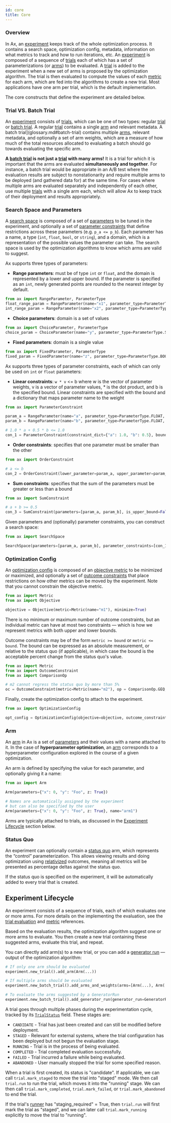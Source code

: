 ```yaml
---
id: core
title: Core
---
```


### Overview

In Ax, an [experiment](glossary.md#experiment) keeps track of the whole optimization process. It contains a search space, optimization config, metadata, information on what metrics to track and how to run iterations, etc. An [experiment](glossary.md#experiment) is composed of a sequence of [trials](glossary.md#trial) each of which has a set of parameterizations (or [arms](glossary.md#arm)) to be evaluated. A [trial](glossary.md#trial) is added to the experiment when a new set of arms is proposed by the optimization algorithm. The trial is then evaluated to compute the values of each [metric](glossary.md#metric) for each arm, which are fed into the algorithms to create a new trial. Most applications have one arm per trial, which is the default implementation.

The core constructs that define the experiment are detailed below.

### Trial VS. Batch Trial

An [experiment](glossary.md#experiment) consists of [trials](glossary.md#trial), which can be one of two types: regular [trial](glossary.md#trial) or [batch trial](glossary.md#batch-trial). A regular [trial](glossary.md#trial) contains a single [arm](glossary.md#arm) and relevant metadata. A batch trial](glossary.md#batch-trial) contains multiple [arms](glossary.md#arm), relevant metadata, and optionally a set of arm weights, which are a measure of how much of the total resources allocated to evaluating a batch should go towards evaluating the specific arm.

**A [batch trial](glossary.md#batch-trial) is not just a [trial](glossary.md#trial) with many arms!** It is a trial for which it is important that the arms are evaluated **simultaneously and together**. For instance, a batch trial would be appropriate in an A/B test where the evaluation results are subject to nonstationarity and require multiple arms to be deployed (and gathered data for) at the same time. For cases where multiple arms are evaluated separately and independently of each other, use multiple [trials](glossary.md#trial) with a single arm each, which will allow Ax to keep track of their deployment and results appropriately.

### Search Space and Parameters

A [search space](glossary.md#search-space) is composed of a set of [parameters](glossary.md#parameter) to be tuned in the experiment, and optionally a set of [parameter constraints](glossary.md#parameter-constraint) that define restrictions across these parameters (e.g. `p_a <= p_b`). Each parameter has a name, a type (```int```, ```float```, ```bool```, or ```string```), and a domain, which is a representation of the possible values the parameter can take. The search space is used by the optimization algorithms to know which arms are valid to suggest.

Ax supports three types of parameters:

* **Range parameters**: must be of type `int` or `float`, and the domain is represented by a lower and upper bound. If the parameter is specified as an `int`, newly generated points are rounded to the nearest integer by default.

```python
from ax import RangeParameter, ParameterType
float_range_param = RangeParameter(name="x1", parameter_type=ParameterType.FLOAT, lower=0.0, upper=1.0)
int_range_param = RangeParameter(name="x2", parameter_type=ParameterType.INT, lower=0, upper=10)
```

* **Choice parameters**: domain is a set of values

```python
from ax import ChoiceParameter, ParameterType
choice_param = ChoiceParameter(name="y", parameter_type=ParameterType.STRING, values=["foo", "bar"])
```

* **Fixed parameters**: domain is a single value

```python
from ax import FixedParameter, ParameterType
fixed_param = FixedParameter(name="z", parameter_type=ParameterType.BOOL, value=True)
```

Ax supports three types of parameter constraints, each of which can only be used on `int` or `float` parameters:

* **Linear constraints**: `w * v` <= b where w is the vector of parameter weights, v is a vector of parameter values, * is the dot product, and b is the specified bound. Linear constraints are specified with the bound and a dictionary that maps parameter name to the weight

```python
from ax import ParameterConstraint

param_a = RangeParameter(name="a", parameter_type=ParameterType.FLOAT, lower=0.0, upper=1.0)
param_b = RangeParameter(name="b", parameter_type=ParameterType.FLOAT, lower=0.0, upper=1.0)

# 1.0 * a + 0.5 * b <= 1.0
con_1 = ParameterConstraint(constraint_dict={"a": 1.0, "b": 0.5}, bound=1.0)
```

* **Order constraints**: specifies that one parameter must be smaller than the other

```python
from ax import OrderConstraint

# a <= b
con_2 = OrderConstraint(lower_parameter=param_a, upper_parameter=param_b)
```

* **Sum constraints**: specifies that the sum of the parameters must be greater or less than a bound

```python
from ax import SumConstraint

# a + b >= 0.5
con_3 = SumConstraint(parameters=[param_a, param_b], is_upper_bound=False, bound=0.5)
```

Given parameters and (optionally) parameter constraints, you can construct a search space:

```python
from ax import SearchSpace

SearchSpace(parameters=[param_a, param_b], parameter_constraints=[con_1, con_2, con_3])
```

### Optimization Config

An [optimization config](glossary.md#optimization-config) is composed of an [objective metric](glossary.md#objective) to be minimized or maximized, and optionally a set of [outcome constraints](glossary.md#outcome-constraint) that place restrictions on how other metrics can be moved by the experiment. Note that you cannot constrain the objective metric.

```python
from ax import Metric
from ax import Objective

objective = Objective(metric=Metric(name="m1"), minimize=True)
```

There is no minimum or maximum number of outcome constraints, but an individual metric can have at most two constraints — which is how we represent metrics with both upper and lower bounds.

Outcome constraints may be of the form `metric >= bound` or `metric <= bound`. The bound can be expressed as an absolute measurement, or relative to the status quo (if applicable), in which case the bound is the acceptable percent change from the status quo's value.

```python
from ax import Metric
from ax import OutcomeConstraint
from ax import ComparisonOp

# m2 cannot regress the status quo by more than 5%
oc = OutcomeConstraint(metric=Metric(name="m2"), op = ComparisonOp.GEQ, bound=-5.0, relative=True)
```

Finally, create the optimization config to attach to the experiment.

```python
from ax import OptimizationConfig

opt_config = OptimizationConfig(objective=objective, outcome_constraints=[oc])
```

### Arm

An [arm](glossary.md#arm) in Ax is a set of [parameters](glossary.md#parameter) and their values with a name attached to it. In the case of **hyperparameter optimization**, an [arm](glossary.md#arm) corresponds to a hyperparameter configuration explored in the course of a given optimization.

An arm is defined by specifying the value for each parameter, and optionally giving it a name:

```python
from ax import Arm

Arm(parameters={"x": 0, "y": "Foo", z: True})

# Names are automatically assigned by the experiment
# but can also be specified by the user
Arm(parameters={"x": 0, "y": "Foo", z: True}, name="arm1")
```

Arms are typically attached to trials, as discussed in the [Experiment Lifecycle](#experiment-lifecycle) section below.

### Status Quo

An experiment can optionally contain a [status quo](glossary.md#status-quo) arm, which represents the “control” parameterization. This allows viewing results and doing optimization using [relativized](glossary.md#relative-outcome-constraint) outcomes, meaning all metrics will be presented as percentage deltas against the status quo.

If the status quo is specified on the experiment, it will be automatically added to every trial that is created.

## Experiment Lifecycle

An experiment consists of a sequence of trials, each of which evaluates one or more arms. For more details on the implementing the evaluation, see the [trial evaluation](trial-evaluation.md) and [metric](data.md) references.

Based on the evaluation results, the optimization algorithm suggest one or more arms to evaluate. You then create a new trial containing these suggested arms, evaluate this trial, and repeat.

You can directly add arm(s) to a new trial, or you can add a [generator run](glossary.md#generator-run) –– output of the optimization algorithm:

```python
# If only one arm should be evaluated
experiment.new_trial().add_arm(Arm(...))

# If multiple arms should be evaluated
experiment.new_batch_trial().add_arms_and_weights(arms=[Arm(...), Arm(...)])

# To evaluate the arms suggested by a GeneratorRun
experiment.new_batch_trial().add_generator_run(generator_run=GeneratorRun(...))
```

A trial goes through multiple phases during the experimentation cycle, tracked by its [`TrialStatus`](../api/core.html#ax.core.base_trial.TrialStatus) field. These stages are:

* `CANDIDATE` - Trial has just been created and can still be modified before deployment.
* `STAGED` - Relevant for external systems, where the trial configuration has been deployed but not begun the evaluation stage.
* `RUNNING` - Trial is in the process of being evaluated.
* `COMPLETED` - Trial completed evaluation successfully.
* `FAILED` - Trial incurred a failure while being evaluated.
* `ABANDONED` - User manually stopped the trial for some specified reason.

When a trial is first created, its status is "candidate". If applicable, we can call `trial.mark_staged` to move the trial into "staged" mode. We then call `trial.run`
to run the trial, which moves it into the "running" stage. We can then call
`trial.mark_completed`, `trial.mark_failed`, or `trial.mark_abandoned` to end the trial.

If the trial's [runner](trial-evaluation.md#adding-your-own-runner) has "staging_required" = True,
then `trial.run` will first mark the trial as "staged", and we can later call
`trial.mark_running` explicitly to move the trial to "running".
